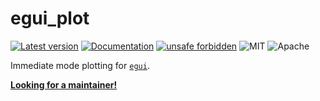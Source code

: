 # egui_plot

[![Latest version](https://img.shields.io/crates/v/egui_plot.svg)](https://crates.io/crates/egui_plot)
[![Documentation](https://docs.rs/egui_plot/badge.svg)](https://docs.rs/egui_plot)
[![unsafe forbidden](https://img.shields.io/badge/unsafe-forbidden-success.svg)](https://github.com/rust-secure-code/safety-dance/)
![MIT](https://img.shields.io/badge/license-MIT-blue.svg)
![Apache](https://img.shields.io/badge/license-Apache-blue.svg)

Immediate mode plotting for [`egui`](https://github.com/emilk/egui).

[**Looking for a maintainer!**](https://github.com/rerun-io/rerun/issues/6629)
